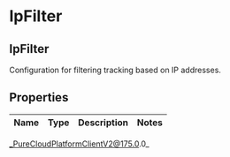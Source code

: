 # IpFilter

## IpFilter
Configuration for filtering tracking based on IP addresses.

## Properties

|Name | Type | Description | Notes|
|------------ | ------------- | ------------- | -------------|



_PureCloudPlatformClientV2@175.0.0_
